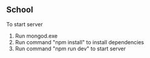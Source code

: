 ## School

To start server
1. Run mongod.exe
2. Run command "npm install" to install dependencies
3. Run command "npm run dev" to start server